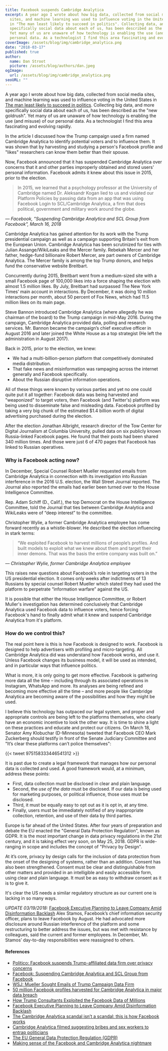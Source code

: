 ```yaml
---
title: Facebook suspends Cambridge Analytica
excerpt: A year ago I wrote about how big data, collected from social media
  sites, and machine learning was used to influence voting in the United States
  in "The man least likely to succeed in politics". Collecting data, and more 
  specifically social data about each of us, has been described as the "new goldrush".  
  Yet many of us are unaware of how technology is enabling the use (and misuse) of our 
  personal data. As a technologist I find this area fascinating and evolving rapidly.
coverImage: /assets/blog/img/cambridge_analytica.png
date: "2018-03-17"
published: true
author:
  name: Dan Stroot
  picture: /assets/blog/authors/dan.jpeg
ogImage:
  url: /assets/blog/img/cambridge_analytica.png
seoURL: ""
---
```


A year ago I wrote about how big data, collected from social media sites, and machine learning was used to influence voting in the United States in [The man least likely to succeed in politics](/posts/2017-03-19-the-man-least-likely-to-succeed-in-politics/). Collecting big data, and more specifically social data about each of us, has been described as the "new goldrush".  Yet many of us are unaware of how technology is enabling the use (and misuse) of our personal data. As a technologist I find this area fascinating and evolving rapidly.

In the article I discussed how the Trump campaign used a firm named Cambridge Analytica to identify potential voters and to influence them. It was shown that by harvesting and studying a person's Facebook profile and "likes" researchers can know them better than their spouse. 

Now, Facebook announced that it has suspended Cambridge Analytica over concerns that it and other parties improperly obtained and stored users' personal information. Facebook admits it knew about this issue in 2015, prior to the election.  

> In 2015, we learned that a psychology professor at the University of Cambridge named Dr. Aleksandr Kogan lied to us and violated our Platform Policies by passing data from an app that was using Facebook Login to SCL/Cambridge Analytica, a firm that does political, government and military work around the globe. 
<div class="bqfoot"><cite>&mdash; Facebook, "Suspending Cambridge Analytica and SCL Group from Facebook", March 16, 2018</div></cite>

Cambridge Analytica has gained attention for its work with the Trump presidential campaign as well as a campaign supporting Britain's exit from the European Union. Cambridge Analytica has been scrutinized for ties with Julian Assange/WikiLeaks and the Mercer family. Rebekah Mercer and her father, hedge-fund billionaire Robert Mercer, are part owners of Cambridge Analytica. The Mercer family is among the top Trump donors, and helps fund the conservative website Breitbart.

Concurrently during 2015, Breitbart went from a medium-sized site with a small Facebook page of 100,000 likes into a force shaping the election with almost 1.5 million likes. By July, Breitbart had surpassed The New York Times’ main account in interactions. By December, it was doing 10 million interactions per month, about 50 percent of Fox News, which had 11.5 million likes on its main page. 

Steve Bannon introduced Cambridge Analytica (where allegedly he was chairman of the board) to the Trump campaign in mid-May 2016. During the campaign, Cambridge Analytica provided data, polling and research services. Mr. Bannon became the campaign’s chief executive officer in August 2016 and later joined the White House as a top strategist (He left the administration in August 2017).

Back in 2015, prior to the election, we knew:

* We had a multi-billion-person platform that competitively dominated media distribution. 
* That fake news and misinformation was rampaging across the internet generally and Facebook specifically. 
* About the Russian disruptive information operations. 

All of these things were known by various parties and yet no one could quite put it all together: Facebook data was being harvested and "weaponized" to target voters, then Facebook (and Twitter's) platform was being used to disseminate false and misleading data. Facebook profited by taking a very big chunk of the estimated $1.4 billion worth of digital advertising purchased during the election. 

After the election Jonathan Albright, research director of the Tow Center for Digital Journalism at Columbia University, pulled data on six publicly known Russia-linked Facebook pages. He found that their posts had been shared 340 million times. And those were just 6 of 470 pages that Facebook has linked to Russian operatives.

### Why is Facebook acting now?

In December, Special Counsel Robert Mueller requested emails from Cambridge Analytica in connection with its investigation into Russian interference in the 2016 U.S. election, the Wall Street Journal reported. The Journal also reported the emails had earlier been turned over to the House Intelligence Committee. 

Rep. Adam Schiff (D., Calif.), the top Democrat on the House Intelligence Committee, told the Journal that ties between Cambridge Analytica and WikiLeaks were of “deep interest” to the committee. 

Christopher Wylie, a former Cambridge Analytica employee has come forward recently as a whistle-blower.  He described the election influencing in stark terms:

>“We exploited Facebook to harvest millions of people’s profiles. And built models to exploit what we knew about them and target their inner demons. That was the basis the entire company was built on.”
<div class="bqfoot"><cite>&mdash; Christopher Wylie, former Cambridge Analytica employee</div></cite>

This raises new questions about Facebook’s role in targeting voters in the US presidential election. It comes only weeks after indictments of 13 Russians by special counsel Robert Mueller which stated they had used the platform to perpetrate “information warfare” against the US. 

It is possible that either the House Intelligence Committee, or Robert Muller's investigation has determined conclusively that Cambridge Analytica used Facebook data to influence voters, hence forcing Facebook's hand to finally admit what it knew and suspend Cambridge Analytica from it's platform.

### How do we control this?

The real point here is this is how Facebook is designed to work. Facebook is designed to help advertisers with profiling and micro-targeting. All Cambridge Analytica did was understand how Facebook works, and use it. Unless Facebook changes its business model, it will be used as intended, and in particular ways that influence politics.

What is more, it is only going to get more effective. Facebook is gathering more data all the time – including through its associated operations in Instagram, WhatsApp and more. Its analyses are being refined and becoming more effective all the time – and more people like Cambridge Analytica are becoming aware of the possibilities and how they might be used.

I believe this technology has outpaced our legal system, and proper and appropriate controls are being left to the platforms themselves, who clearly have an economic incentive to look the other way. It is time to shine a light on these practices and educate and protect our citizens. On March 18, Senator Amy Klobuchar (D-Minnesota) tweeted that Facebook CEO Mark Zuckerberg should testify in front of the Senate Judiciary Committee and "It’s clear these platforms can’t police themselves":

{{< tweet 975158333446541312 >}}

It is past due to create a legal framework that manages how our personal data is collected and used. A good framework would, at a minimum, address these points:

* First, data collection must be disclosed in clear and plain language. 
* Second, the *use of the data* must be disclosed. If our data is being used for marketing purposes, or political influence, those uses must be disclosed.
* Third, it must be equally easy to opt out as it is opt in, at any time.
* Finally, users must be immediately notified of any inappropriate collection, retention, and use of their data by third parties.

Europe is far ahead of the United States. After four years of preparation and debate the EU enacted the "General Data Protection Regulation", known as GDPR. It is the most important change in data privacy regulations in the 21st century, and it is taking effect very soon, on May 25, 2018. GDPR is wide-ranging in scope and includes the concept of "Privacy by Design".

At it’s core, privacy by design calls for the inclusion of data protection from the onset of the designing of systems, rather than an addition. Consent has also been strengthened. Consent must be clear and distinguishable from other matters and provided in an intelligible and easily accessible form, using clear and plain language. It must be as easy to withdraw consent as it is to give it.​

It's clear the US needs a similar regulatory structure as our current one is lacking in so many ways.

*UPDATE 03/19/2018:* [Facebook Executive Planning to Leave Company Amid Disinformation Backlash](https://www.nytimes.com/2018/03/19/technology/facebook-alex-stamos.html?hp&action=click&pgtype=Homepage&clickSource=story-heading&module=first-column-region&region=top-news&WT.nav=top-news) Alex Stamos, Facebook’s chief information security officer, plans to leave Facebook by August. He had advocated more disclosure around Russian interference of the platform and some restructuring to better address the issues, but was met with resistance by colleagues, said the current and former employees. In December, Mr. Stamos’ day-to-day responsibilities were reassigned to others.

#### References

* [Politico: Facebook suspends Trump-affiliated data firm over privacy concerns](https://www.politico.com/story/2018/03/16/facebook-cambridge-analytica-suspended-trump-campaign-468692?cid=apn)
* [Facebook: Suspending Cambridge Analytica and SCL Group from Facebook](https://newsroom.fb.com/news/2018/03/suspending-cambridge-analytica/)
* [WSJ: Mueller Sought Emails of Trump Campaign Data Firm](https://www.wsj.com/articles/mueller-sought-emails-of-trump-campaign-data-firm-1513296899)
* [50 million Facebook profiles harvested for Cambridge Analytica in major data breach](https://www.theguardian.com/news/2018/mar/17/cambridge-analytica-facebook-influence-us-election)
* [How Trump Consultants Exploited the Facebook Data of Millions](https://www.nytimes.com/2018/03/17/us/politics/cambridge-analytica-trump-campaign.html)
* [Facebook Executive Planning to Leave Company Amid Disinformation Backlash](https://www.nytimes.com/2018/03/19/technology/facebook-alex-stamos.html?hp&action=click&pgtype=Homepage&clickSource=story-heading&module=first-column-region&region=top-news&WT.nav=top-news)
* [The Cambridge Analytica scandal isn’t a scandal: this is how Facebook works](https://www.independent.co.uk/voices/camridge-analytica-scandal-how-facebook-works-harvesting-data-politics-trump-brexit-a8264051.html)
* [Cambridge Analytica filmed suggesting bribes and sex workers to entrap politicians](https://www.channel4.com/news/cambridge-analytica-revealed-trumps-election-consultants-filmed-saying-they-use-bribes-and-sex-workers-to-entrap-politicians-investigation)
* [The EU General Data Protection Regulation (GDPR)](https://www.eugdpr.org/eugdpr.org.html)
* [Making sense of the Facebook and Cambridge Analytica nightmare](https://www.engadget.com/amp/2018/03/19/facebook-and-cambridge-analytica-nightmare/)

